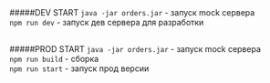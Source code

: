 ##
#####DEV START
`java -jar orders.jar` - запуск mock сервера  
`npm run dev` - запуск дев сервера для разработки
##
#####PROD START
`java -jar orders.jar` - запуск mock сервера  
`npm run build` - сборка  
`npm run start` - запуск прод версии
##
